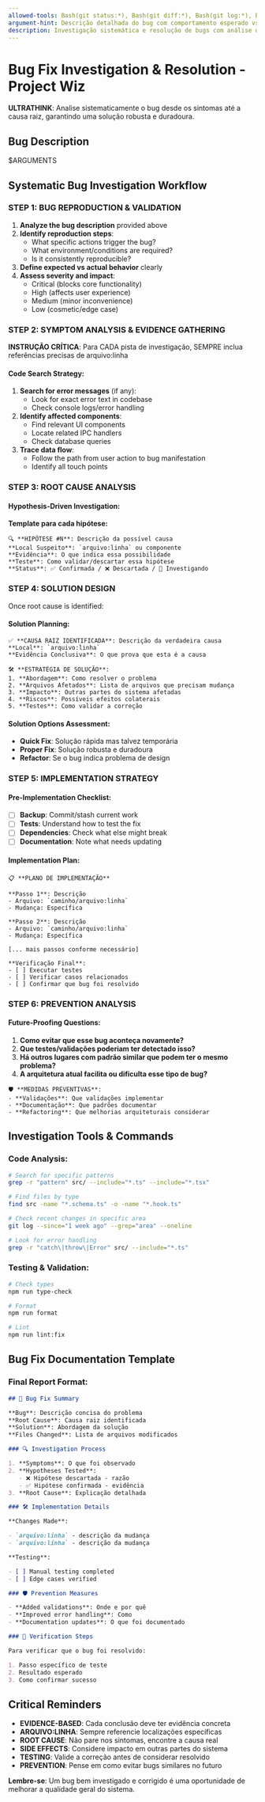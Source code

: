 ```yaml
---
allowed-tools: Bash(git status:*), Bash(git diff:*), Bash(git log:*), Bash(npm run:*), Glob(*), Grep(*), Read(*), LS(*), Bash(find:*)
argument-hint: Descrição detalhada do bug com comportamento esperado vs atual
description: Investigação sistemática e resolução de bugs com análise de causa raiz
---
```


# Bug Fix Investigation & Resolution - Project Wiz

**ULTRATHINK**: Analise sistematicamente o bug desde os sintomas até a causa raiz, garantindo uma solução robusta e duradoura.

## Bug Description

$ARGUMENTS

## Systematic Bug Investigation Workflow

### STEP 1: BUG REPRODUCTION & VALIDATION

1. **Analyze the bug description** provided above
2. **Identify reproduction steps**:
   - What specific actions trigger the bug?
   - What environment/conditions are required?
   - Is it consistently reproducible?
3. **Define expected vs actual behavior** clearly
4. **Assess severity and impact**:
   - Critical (blocks core functionality)
   - High (affects user experience)
   - Medium (minor inconvenience)
   - Low (cosmetic/edge case)

### STEP 2: SYMPTOM ANALYSIS & EVIDENCE GATHERING

**INSTRUÇÃO CRÍTICA**: Para CADA pista de investigação, SEMPRE inclua referências precisas de arquivo:linha

#### Code Search Strategy:

1. **Search for error messages** (if any):
   - Look for exact error text in codebase
   - Check console logs/error handling
2. **Identify affected components**:
   - Find relevant UI components
   - Locate related IPC handlers
   - Check database queries
3. **Trace data flow**:
   - Follow the path from user action to bug manifestation
   - Identify all touch points

### STEP 3: ROOT CAUSE ANALYSIS

#### Hypothesis-Driven Investigation:

**Template para cada hipótese:**

```
🔍 **HIPÓTESE #N**: Descrição da possível causa
**Local Suspeito**: `arquivo:linha` ou componente
**Evidência**: O que indica essa possibilidade
**Teste**: Como validar/descartar essa hipótese
**Status**: ✅ Confirmada / ❌ Descartada / 🤔 Investigando
```

### STEP 4: SOLUTION DESIGN

Once root cause is identified:

#### Solution Planning:

```
✅ **CAUSA RAIZ IDENTIFICADA**: Descrição da verdadeira causa
**Local**: `arquivo:linha`
**Evidência Conclusiva**: O que prova que esta é a causa

🛠️ **ESTRATÉGIA DE SOLUÇÃO**:
1. **Abordagem**: Como resolver o problema
2. **Arquivos Afetados**: Lista de arquivos que precisam mudança
3. **Impacto**: Outras partes do sistema afetadas
4. **Riscos**: Possíveis efeitos colaterais
5. **Testes**: Como validar a correção
```

#### Solution Options Assessment:

- **Quick Fix**: Solução rápida mas talvez temporária
- **Proper Fix**: Solução robusta e duradoura
- **Refactor**: Se o bug indica problema de design

### STEP 5: IMPLEMENTATION STRATEGY

#### Pre-Implementation Checklist:

- [ ] **Backup**: Commit/stash current work
- [ ] **Tests**: Understand how to test the fix
- [ ] **Dependencies**: Check what else might break
- [ ] **Documentation**: Note what needs updating

#### Implementation Plan:

```
📋 **PLANO DE IMPLEMENTAÇÃO**

**Passo 1**: Descrição
- Arquivo: `caminho/arquivo:linha`
- Mudança: Específica

**Passo 2**: Descrição
- Arquivo: `caminho/arquivo:linha`
- Mudança: Específica

[... mais passos conforme necessário]

**Verificação Final**:
- [ ] Executar testes
- [ ] Verificar casos relacionados
- [ ] Confirmar que bug foi resolvido
```

### STEP 6: PREVENTION ANALYSIS

#### Future-Proofing Questions:

1. **Como evitar que esse bug aconteça novamente?**
2. **Que testes/validações poderiam ter detectado isso?**
3. **Há outros lugares com padrão similar que podem ter o mesmo problema?**
4. **A arquitetura atual facilita ou dificulta esse tipo de bug?**

```
🛡️ **MEDIDAS PREVENTIVAS**:
- **Validações**: Que validações implementar
- **Documentação**: Que padrões documentar
- **Refactoring**: Que melhorias arquiteturais considerar
```

## Investigation Tools & Commands

### Code Analysis:

```bash
# Search for specific patterns
grep -r "pattern" src/ --include="*.ts" --include="*.tsx"

# Find files by type
find src -name "*.schema.ts" -o -name "*.hook.ts"

# Check recent changes in specific area
git log --since="1 week ago" --grep="area" --oneline

# Look for error handling
grep -r "catch\|throw\|Error" src/ --include="*.ts"
```

### Testing & Validation:

```bash
# Check types
npm run type-check

# Format
npm run format

# Lint
npm run lint:fix
```

## Bug Fix Documentation Template

### Final Report Format:

```markdown
## 🐛 Bug Fix Summary

**Bug**: Descrição concisa do problema
**Root Cause**: Causa raiz identificada
**Solution**: Abordagem da solução
**Files Changed**: Lista de arquivos modificados

### 🔍 Investigation Process

1. **Symptoms**: O que foi observado
2. **Hypotheses Tested**:
   - ❌ Hipótese descartada - razão
   - ✅ Hipótese confirmada - evidência
3. **Root Cause**: Explicação detalhada

### 🛠️ Implementation Details

**Changes Made**:

- `arquivo:linha` - descrição da mudança
- `arquivo:linha` - descrição da mudança

**Testing**:

- [ ] Manual testing completed
- [ ] Edge cases verified

### 🛡️ Prevention Measures

- **Added validations**: Onde e por quê
- **Improved error handling**: Como
- **Documentation updates**: O que foi documentado

### 🧪 Verification Steps

Para verificar que o bug foi resolvido:

1. Passo específico de teste
2. Resultado esperado
3. Como confirmar sucesso
```

## Critical Reminders

- **EVIDENCE-BASED**: Cada conclusão deve ter evidência concreta
- **ARQUIVO:LINHA**: Sempre referencie localizações específicas
- **ROOT CAUSE**: Não pare nos sintomas, encontre a causa real
- **SIDE EFFECTS**: Considere impacto em outras partes do sistema
- **TESTING**: Valide a correção antes de considerar resolvido
- **PREVENTION**: Pense em como evitar bugs similares no futuro

**Lembre-se**: Um bug bem investigado e corrigido é uma oportunidade de melhorar a qualidade geral do sistema.
